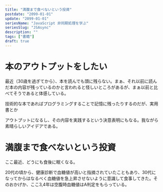 ```yaml
---
title: "満腹まで食べないという投資"
postdate: "2099-01-01"
update: "2099-01-01"
seriesName: "JavaScript 非同期処理を学ぶ"
seriesSlug: "JSAsync"
description: ""
tags: ["書籍"]
draft: true
---
```


# 本のアウトプットをしたい

最近（30歳を過ぎてから）、本を読んでも頭に残らない。まぁ、それ以前に読んだ本の内容が残っているのかと言われると怪しいところがあるが、まぁ以前と比べてそうであると体感している。

技術的な本であればプログラミングすることで記憶に残ったりするのだが、実用書とか

アウトプットになるし、その内容を実践するという決意表明にもなる。我ながら素晴らしいアイデアである。

# 満腹まで食べないという投資

ここ最近、どうにも食後に眠くなる。

20代の頃から、健康診断で血糖値が高いと指摘されていたこともあり、30代になってからはなるべく血糖値を急上昇させないように意識して食事してきた。そのおかげか、ここ3,4年は空腹時血糖値はA判定をもらっている。

